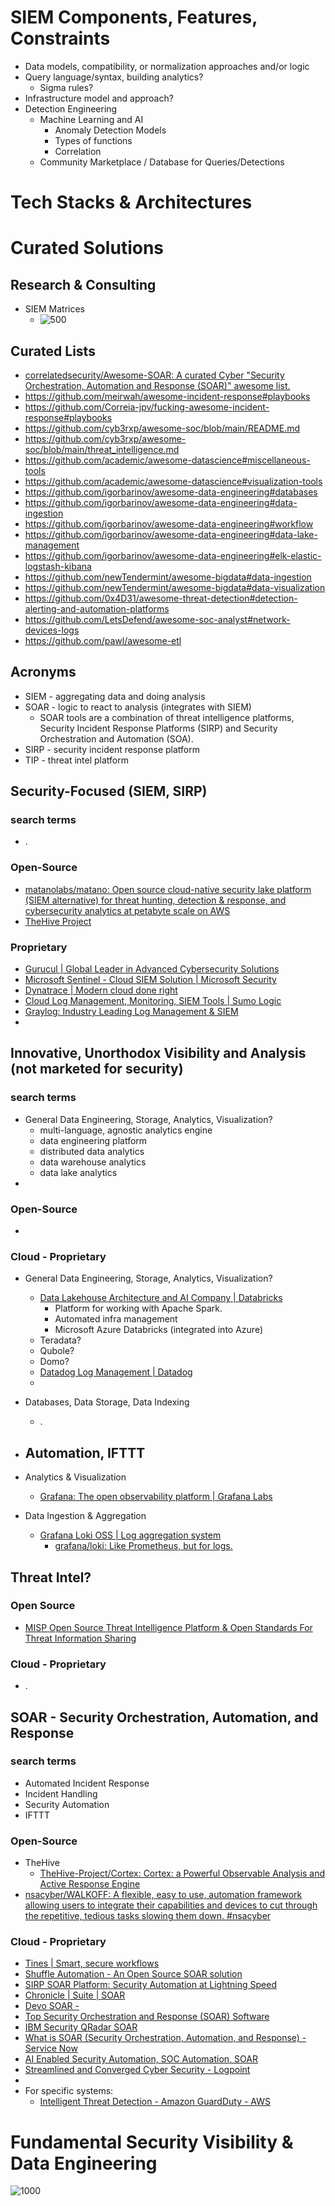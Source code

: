 # SIEM Components, Features, Constraints
- Data models, compatibility, or normalization approaches and/or logic
- Query language/syntax, building analytics?
	- Sigma rules?
- Infrastructure model and approach?
- Detection Engineering
	- Machine Learning and AI 
		- Anomaly Detection Models
		- Types of functions
		- Correlation
	- Community Marketplace / Database for Queries/Detections

# Tech Stacks & Architectures

# Curated Solutions
## Research & Consulting
- SIEM Matrices
	- ![500](IMG-20231013160009285.png)
## Curated Lists
- [correlatedsecurity/Awesome-SOAR: A curated Cyber "Security Orchestration, Automation and Response (SOAR)" awesome list.](https://github.com/correlatedsecurity/Awesome-SOAR) 
- https://github.com/meirwah/awesome-incident-response#playbooks 
- https://github.com/Correia-jpv/fucking-awesome-incident-response#playbooks 
- https://github.com/cyb3rxp/awesome-soc/blob/main/README.md 
- https://github.com/cyb3rxp/awesome-soc/blob/main/threat_intelligence.md 
- https://github.com/academic/awesome-datascience#miscellaneous-tools 
- https://github.com/academic/awesome-datascience#visualization-tools 
- https://github.com/igorbarinov/awesome-data-engineering#databases 
- https://github.com/igorbarinov/awesome-data-engineering#data-ingestion 
- https://github.com/igorbarinov/awesome-data-engineering#workflow 
- https://github.com/igorbarinov/awesome-data-engineering#data-lake-management 
- https://github.com/igorbarinov/awesome-data-engineering#elk-elastic-logstash-kibana 
- https://github.com/newTendermint/awesome-bigdata#data-ingestion 
- https://github.com/newTendermint/awesome-bigdata#data-visualization 
- https://github.com/0x4D31/awesome-threat-detection#detection-alerting-and-automation-platforms
- https://github.com/LetsDefend/awesome-soc-analyst#network-devices-logs 
- https://github.com/pawl/awesome-etl 
## Acronyms
- SIEM - aggregating data and doing analysis
- SOAR - logic to react to analysis (integrates with SIEM)
	- SOAR tools are a combination of threat intelligence platforms, Security Incident Response Platforms (SIRP) and Security Orchestration and Automation (SOA).
- SIRP - security incident response platform
- TIP - threat intel platform
## Security-Focused (SIEM, SIRP)
### search terms
- .
### Open-Source
- [matanolabs/matano: Open source cloud-native security lake platform (SIEM alternative) for threat hunting, detection & response, and cybersecurity analytics at petabyte scale on AWS](https://github.com/matanolabs/matano) 
- [TheHive Project](http://thehive-project.org/) 
### Proprietary
- [Gurucul | Global Leader in Advanced Cybersecurity Solutions](https://gurucul.com/?utm_adgroup=%7Badgroup%7D&utm_term=gurucul) 
- [Microsoft Sentinel - Cloud SIEM Solution | Microsoft Security](https://www.microsoft.com/en-us/security/business/siem-and-xdr/microsoft-sentinel)
- [Dynatrace | Modern cloud done right](https://www.dynatrace.com/) 
- [Cloud Log Management, Monitoring, SIEM Tools | Sumo Logic](https://www.sumologic.com/) 
- [Graylog: Industry Leading Log Management & SIEM](https://graylog.org/) 
- 
## Innovative, Unorthodox Visibility and Analysis (not marketed for security)
### search terms
- General Data Engineering, Storage, Analytics, Visualization?
	- multi-language, agnostic analytics engine 
	- data engineering platform
	- distributed data analytics
	- data warehouse analytics
	- data lake analytics
- 
### Open-Source
- 
### Cloud - Proprietary
- General Data Engineering, Storage, Analytics, Visualization?
	- [Data Lakehouse Architecture and AI Company | Databricks](https://www.databricks.com/) 
		- Platform for working with Apache Spark.
		- Automated infra management
		- Microsoft Azure Databricks (integrated into Azure)
	- Teradata?
	- Qubole?
	- Domo?
	- [Datadog Log Management | Datadog](https://www.datadoghq.com/dg/logs/benefits/)
	- 

- Databases, Data Storage, Data Indexing
	- .

- Automation, IFTTT
	- 

- Analytics & Visualization
	- [Grafana: The open observability platform | Grafana Labs](https://grafana.com/) 

- Data Ingestion & Aggregation
	- [Grafana Loki OSS | Log aggregation system](https://grafana.com/oss/loki/)
		- [grafana/loki: Like Prometheus, but for logs.](https://github.com/grafana/loki)
## Threat Intel?
### Open Source
- [MISP Open Source Threat Intelligence Platform &amp; Open Standards For Threat Information Sharing](https://www.misp-project.org/) 
### Cloud - Proprietary
- .
## SOAR - Security Orchestration, Automation, and Response
### search terms
- Automated Incident Response
- Incident Handling
- Security Automation
- IFTTT
### Open-Source
- TheHive
	- [TheHive-Project/Cortex: Cortex: a Powerful Observable Analysis and Active Response Engine](https://github.com/TheHive-Project/Cortex) 
- [nsacyber/WALKOFF: A flexible, easy to use, automation framework allowing users to integrate their capabilities and devices to cut through the repetitive, tedious tasks slowing them down. #nsacyber](https://github.com/nsacyber/WALKOFF)
### Cloud - Proprietary
- [Tines | Smart, secure workflows](https://www.tines.com/) 
- [Shuffle Automation - An Open Source SOAR solution](https://shuffler.io/)
- [SIRP SOAR Platform: Security Automation at Lightning Speed](https://www.sirp.io/) 
- [Chronicle | Suite | SOAR](https://chronicle.security/suite/soar/) 
- [Devo SOAR -](https://www.devo.com/resources/solution-brief/devo-soar/) 
- [Top Security Orchestration and Response (SOAR) Software](https://www.fortinet.com/products/fortisoar) 
- [IBM Security QRadar SOAR](https://www.ibm.com/products/qradar-soar)
- [What is SOAR (Security Orchestration, Automation, and Response) - Service Now](https://www.servicenow.com/products/security-operations/what-is-soar.html) 
- [AI Enabled Security Automation, SOC Automation, SOAR](https://swimlane.com/) 
- [Streamlined and Converged Cyber Security - Logpoint](https://www.logpoint.com/en/) 
- 
- For specific systems:
	- [Intelligent Threat Detection - Amazon GuardDuty - AWS](https://aws.amazon.com/guardduty/) 
# Fundamental Security Visibility & Data Engineering
![1000](SIEM_framework_2023)
